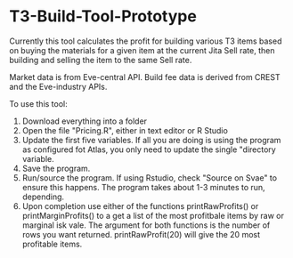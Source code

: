 # T3-Build-Tool-Prototype

Currently this tool calculates the profit for building various T3 items based on buying the materials for a given item at the current Jita Sell rate, then building and selling the item to the same Sell rate.

Market data is from Eve-central API.
Build fee data is derived from CREST and the Eve-industry APIs. 

To use this tool:

1. Download everything into a folder
2. Open the file "Pricing.R", either in text editor or R Studio
3. Update the first five variables.  If all you are doing is using the program as configured fot Atlas, you only need to update the single "directory variable.
4. Save the program.
5. Run/source the program.  If using Rstudio, check "Source on Svae" to ensure this happens.  The program takes about 1-3 minutes to run, depending.
6. Upon completion use either of the functions printRawProfits() or printMarginProfits() to a get a list of the most profitbale items by raw or marginal isk vale.  The argument for both functions is the number of rows you want returned.  printRawProfit(20) will give the 20 most profitable items.

